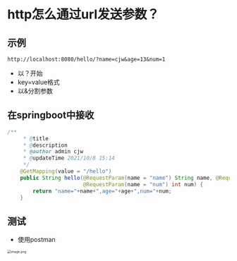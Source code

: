 # http怎么通过url发送参数？



## 示例

```http
http://localhost:8080/hello/?name=cjw&age=13&num=1
```



- 以？开始
- key=value格式
- 以&分割参数



## 在springboot中接收



```java
/**
     * @title
     * @description
     * @author admin cjw
     * @updateTime 2021/10/8 15:14
     */
    @GetMapping(value = "/hello")
    public String hello(@RequestParam(name = "name") String name, @RequestParam(name = "age") Integer age,
                        @RequestParam(name = "num") int num) {
        return "name="+name+",age="+age+",num="+num;
    }
```





## 测试

- 使用postman



<img src="http://81.71.143.136/figurebed/figurebedcontroller/picture/d2da1521-03ae-4e86-97d4-d3c67522eb5d651" alt="image.png" style="zoom:50%;" />